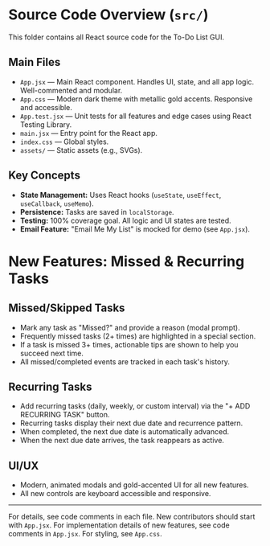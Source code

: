 # Source Code Overview (`src/`)

This folder contains all React source code for the To-Do List GUI.

## Main Files
- `App.jsx` — Main React component. Handles UI, state, and all app logic. Well-commented and modular.
- `App.css` — Modern dark theme with metallic gold accents. Responsive and accessible.
- `App.test.jsx` — Unit tests for all features and edge cases using React Testing Library.
- `main.jsx` — Entry point for the React app.
- `index.css` — Global styles.
- `assets/` — Static assets (e.g., SVGs).

## Key Concepts
- **State Management:** Uses React hooks (`useState`, `useEffect`, `useCallback`, `useMemo`).
- **Persistence:** Tasks are saved in `localStorage`.
- **Testing:** 100% coverage goal. All logic and UI states are tested.
- **Email Feature:** "Email Me My List" is mocked for demo (see `App.jsx`).

# New Features: Missed & Recurring Tasks

## Missed/Skipped Tasks
- Mark any task as "Missed?" and provide a reason (modal prompt).
- Frequently missed tasks (2+ times) are highlighted in a special section.
- If a task is missed 3+ times, actionable tips are shown to help you succeed next time.
- All missed/completed events are tracked in each task's history.

## Recurring Tasks
- Add recurring tasks (daily, weekly, or custom interval) via the "+ ADD RECURRING TASK" button.
- Recurring tasks display their next due date and recurrence pattern.
- When completed, the next due date is automatically advanced.
- When the next due date arrives, the task reappears as active.

## UI/UX
- Modern, animated modals and gold-accented UI for all new features.
- All new controls are keyboard accessible and responsive.

---

For details, see code comments in each file. New contributors should start with `App.jsx`. For implementation details of new features, see code comments in `App.jsx`. For styling, see `App.css`.
